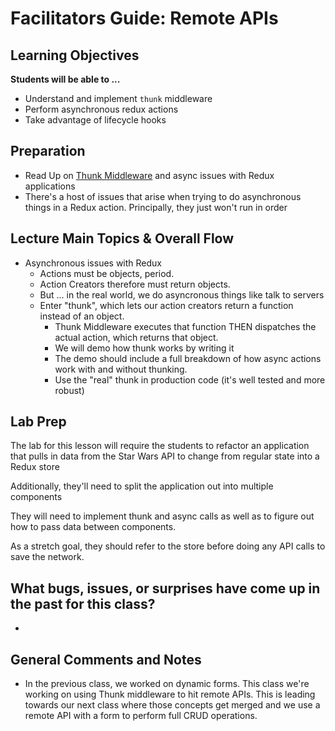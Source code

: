 # Facilitators Guide: Remote APIs

## Learning Objectives

**Students will be able to ...**
* Understand and implement `thunk` middleware
* Perform asynchronous redux actions
* Take advantage of lifecycle hooks

## Preparation
* Read Up on [Thunk Middleware](https://alligator.io/redux/redux-thunk/) and async issues with Redux applications
* There's a host of issues that arise when trying to do asynchronous things in a Redux action.  Principally, they just won't run in order

## Lecture Main Topics & Overall Flow
* Asynchronous issues with Redux
  * Actions must be objects, period.
  * Action Creators therefore must return objects.
  * But ... in the real world, we do asyncronous things like talk to servers
  * Enter "thunk", which lets our action creators return a function instead of an object.
    * Thunk Middleware executes that function THEN dispatches the actual action, which returns that object.
    * We will demo how thunk works by writing it
    * The demo should include a full breakdown of how async actions work with and without thunking.
    * Use the "real" thunk in production code (it's well tested and more robust)


## Lab Prep
The lab for this lesson will require the students to refactor an application that pulls in data from the Star Wars API to change from regular state into a Redux store

Additionally, they'll need to split the application out into multiple components

They will need to implement thunk and async calls as well as to figure out how to pass data between components.

As a stretch goal, they should refer to the store before doing any API calls to save the network.

## What bugs, issues, or surprises have come up in the past for this class?
*

## General Comments and Notes
* In the previous class, we worked on dynamic forms.  This class we're working on using Thunk middleware to hit remote APIs. This is leading towards our next class where those concepts get merged and we use a remote API with a form to perform full CRUD operations.
